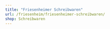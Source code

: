 ```yaml
---
title: "Friesenheimer Schreibwaren"
url: /friesenheim/friesenheimer-schreibwaren/
shop: Schreibwaren
---
```

